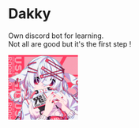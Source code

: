 # Dakky
Own discord bot for learning. <br> Not all are good but it's the first step !
<br>

<img align="center" width=28% src="https://github.com/Aptura/Dakky/blob/master/pictures/%E4%BA%94%E4%B8%83%E7%BF%94%E4%BA%8C%20.png">
